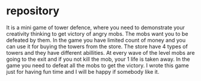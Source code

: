 # repository
It is a mini game of tower defence, where you need to demonstrate your creativity thinking to get victory of angry mobs. 
The mobs want you to be defeated by them. 
In the game you have limited count of money and you can use it for buying the towers from the store. 
The store have 4 types of towers and they have different abillities. 
At every wave of the level mobs are going to the exit and if you not kill the mob, your 1 life is taken away. 
In the game you need to defeat all the mobs to get the victory. 
I wrote this game just for having fun time and I will be happy if somebody like it.
